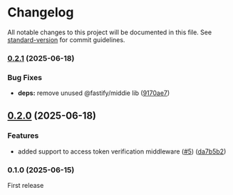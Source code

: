 # Changelog

All notable changes to this project will be documented in this file. See [standard-version](https://github.com/conventional-changelog/standard-version) for commit guidelines.

### [0.2.1](https://github.com/flaviodelgrosso/fastify-mcp-server/compare/v0.2.0...v0.2.1) (2025-06-18)


### Bug Fixes

* **deps:** remove unused @fastify/middie lib ([9170ae7](https://github.com/flaviodelgrosso/fastify-mcp-server/commit/9170ae79d793fc4ff6df5324fcc8f67789f9da84))

## [0.2.0](https://github.com/flaviodelgrosso/fastify-mcp-server/compare/v0.1.0...v0.2.0) (2025-06-18)


### Features

* added support to access token verification middleware ([#5](https://github.com/flaviodelgrosso/fastify-mcp-server/issues/5)) ([da7b5b2](https://github.com/flaviodelgrosso/fastify-mcp-server/commit/da7b5b26e07b4bfbd10b941007cb77ca4f801196))

### 0.1.0 (2025-06-15)

First release
